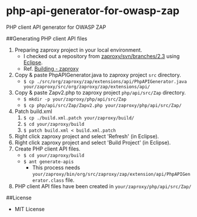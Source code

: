 php-api-generator-for-owasp-zap
===============================

PHP client API generator for OWASP ZAP

##Generating PHP client API files

1. Preparing zaproxy project in your local environment.
    - I checked out a repository from [zaproxy/svn/branches/2.3](https://code.google.com/p/zaproxy/source/browse/#svn%2Fbranches%2F2.3) using [Eclipse](http://www.eclipse.org/).
    - Ref. [Building - zaproxy](https://code.google.com/p/zaproxy/wiki/Building)
2. Copy & paste PhpAPIGenerator.java to zaproxy project `src` directory.
    - `$ cp ./src/org/zaproxy/zap/extensions/api/PhpAPIGenerator.java your/zaproxy/src/org/zaproxy/zap/extensions/api/`
3. Copy & paste Zapv2.php to zaproxy project `php/api/src/Zap` directory.
    - `$ mkdir -p your/zaproxy/php/api/src/Zap`
    - `$ cp php/api/src/Zap/Zapv2.php your/zaproxy/php/api/src/Zap/`
3. Patch build.xml
    1. `$ cp ./build.xml.patch your/zaproxy/build/`
    2. `$ cd your/zaproxy/build`
    3. `$ patch build.xml < build.xml.patch`
4. Right click zaproxy project and select 'Refresh' (in Eclipse).
5. Right click zaproxy project and select 'Build Project' (in Eclipse).
6. Create PHP client API files.
    - `$ cd your/zaproxy/build`
    - `$ ant generate-apis`
        - This process needs `your/zaproxy/bin/org/src/zaproxy/zap/extension/api/PhpAPIGenerator.class` file.
7. PHP client API files have been created in `your/zaproxy/php/api/src/Zap/`


##License
- MIT License